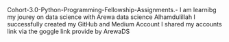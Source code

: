 Cohort-3.0-Python-Programming-Fellowship-Assignments.-
I am learnibg
my jourey on data science with Arewa data science
Alhamdulillah
I successfully created my GitHub and Medium Account 
I shared my accounts link via the goggle link provide by ArewaDS
